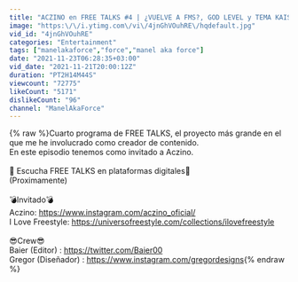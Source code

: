 ```yaml
---
title: "ACZINO en FREE TALKS #4 | ¿VUELVE A FMS?, GOD LEVEL y TEMA KAISER..."
image: "https:\/\/i.ytimg.com\/vi\/4jnGhVOuhRE\/hqdefault.jpg"
vid_id: "4jnGhVOuhRE"
categories: "Entertainment"
tags: ["manelakaforce","force","manel aka force"]
date: "2021-11-23T06:28:35+03:00"
vid_date: "2021-11-21T20:00:12Z"
duration: "PT2H14M44S"
viewcount: "72775"
likeCount: "5171"
dislikeCount: "96"
channel: "ManelAkaForce"
---
```

{% raw %}Cuarto programa de FREE TALKS, el proyecto más grande en el que me he involucrado como creador de contenido.<br />En este episodio tenemos como invitado a Aczino.<br /><br />🎵 Escucha FREE TALKS en plataformas digitales🎵<br />(Proximamente)<br /><br />💣Invitado💣<br />Aczino: <a rel="nofollow" target="blank" href="https://www.instagram.com/aczino_oficial/">https://www.instagram.com/aczino_oficial/</a><br />I Love Freestyle: <a rel="nofollow" target="blank" href="https://universofreestyle.com/collections/ilovefreestyle">https://universofreestyle.com/collections/ilovefreestyle</a><br /><br />😎Crew😎<br />Baier (Editor) : <a rel="nofollow" target="blank" href="https://twitter.com/Baier00">https://twitter.com/Baier00</a><br />Gregor (Diseñador) : <a rel="nofollow" target="blank" href="https://www.instagram.com/gregordesigns">https://www.instagram.com/gregordesigns</a>{% endraw %}
